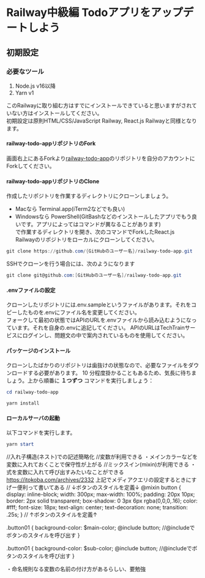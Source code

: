 # Railway中級編 Todoアプリをアップデートしよう

## 初期設定
### 必要なツール
1. Node.js v16以降
2. Yarn v1

このRailwayに取り組む方はすでにインストールできていると思いますがされていない方はインストールしてください。  
初期設定は原則HTML/CSS/JavaScript Railway, React.js Railwayと同様となります。

#### railway-todo-appリポジトリのFork
画面右上にあるForkより[railway-todo-app](https://github.com/TechBowl-japan/railway-todo-app)のリポジトリを自分のアカウントにForkしてください。

#### railway-todo-appリポジトリのClone
作成したリポジトリを作業するディレクトリにクローンしましょう。
- Macなら Terminal.app(iTerm2などでも良い)
- Windowsなら PowerShell(GitBashなどのインストールしたアプリでもう良いです。アプリによってはコマンドが異なることがあります)  
で作業するディレクトリを開き、次のコマンドでForkしたReact.js　Railwayのリポジトリをローカルにクローンしてください。

```powershell
git clone https://github.com/{GitHubのユーザー名}/railway-todo-app.git
```

SSHでクローンを行う場合には、次のようになります

```powershell
git clone git@github.com:[GitHubのユーザー名]/railway-todo-app.git
```

#### .envファイルの設定
クローンしたリポジトリには.env.sampleというファイルがあります。それをコピーしたものを.envにファイル名を変更してください。  
フォークして最初の状態ではAPIのURLを.envファイルから読み込むようになっています。それを自身の.envに追記してください。
APIのURLはTechTrainサービスにログインし、問題文の中で案内されているものを使用してください。

#### パッケージのインストール
クローンしたばかりのリポジトリは歯抜けの状態なので、必要なファイルをダウンロードする必要があります。 10 分程度掛かることもあるため、気長に待ちましょう。上から順番に __１つずつ__ コマンドを実行しましょう：

```powershell
cd railway-todo-app

yarn install
```

#### ローカルサーバの起動
以下コマンドを実行します。

```powershell
yarn start
```


//入れ子構造(ネスト)での記述簡略化
//変数が利用できる
・メインカラーなどを変数に入れておくことで保守性が上がる
//ミックスイン(mixin)が利用できる
・式を変数に入れて呼び出すみたいなことができる
https://itokoba.com/archives/2332
上記でメディアクエリの設定するときにすげー便利って書いてある
// ↓ボタンのスタイルを定義↓
@mixin button {
  display: inline-block;
  width: 300px;
  max-width: 100%;
  padding: 20px 10px;
  border: 2px solid transparent;
  box-shadow: 0 3px 6px rgba(0,0,0,.16);
  color: #fff;
  font-size: 18px;
  text-align: center;
  text-decoration: none;
  transition: .25s;
}
// ↑ボタンのスタイルを定義↑

.button01 {
  background-color: $main-color;
  @include button; //@includeでボタンのスタイルを呼び出す
}

.button01 {
  background-color: $sub-color;
  @include button; //@includeでボタンのスタイルを呼び出す
}


・命名規則なる変数の名前の付け方があるらしい、要勉強
